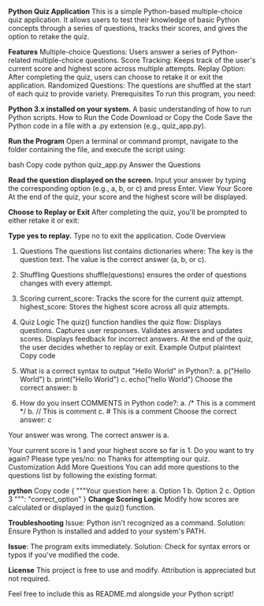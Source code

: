 **Python Quiz Application**
This is a simple Python-based multiple-choice quiz application. It allows users to test their knowledge of basic Python concepts through a series of questions, tracks their scores, and gives the option to retake the quiz.

**Features**
Multiple-choice Questions: Users answer a series of Python-related multiple-choice questions.
Score Tracking: Keeps track of the user's current score and highest score across multiple attempts.
Replay Option: After completing the quiz, users can choose to retake it or exit the application.
Randomized Questions: The questions are shuffled at the start of each quiz to provide variety.
Prerequisites
To run this program, you need:

**Python 3.x installed on your system.**
A basic understanding of how to run Python scripts.
How to Run the Code
Download or Copy the Code
Save the Python code in a file with a .py extension (e.g., quiz_app.py).

**Run the Program**
Open a terminal or command prompt, navigate to the folder containing the file, and execute the script using:

bash
Copy code
python quiz_app.py
Answer the Questions

**Read the question displayed on the screen.**
Input your answer by typing the corresponding option (e.g., a, b, or c) and press Enter.
View Your Score
At the end of the quiz, your score and the highest score will be displayed.

**Choose to Replay or Exit**
After completing the quiz, you'll be prompted to either retake it or exit:

**Type yes to replay.**
Type no to exit the application.
Code Overview
1. Questions
The questions list contains dictionaries where:
The key is the question text.
The value is the correct answer (a, b, or c).
2. Shuffling Questions
shuffle(questions) ensures the order of questions changes with every attempt.
3. Scoring
current_score: Tracks the score for the current quiz attempt.
highest_score: Stores the highest score across all quiz attempts.
4. Quiz Logic
The quiz() function handles the quiz flow:
Displays questions.
Captures user responses.
Validates answers and updates scores.
Displays feedback for incorrect answers.
At the end of the quiz, the user decides whether to replay or exit.
Example Output
plaintext
Copy code
1. What is a correct syntax to output "Hello World" in Python?:
    a. p("Hello World")
    b. print("Hello World")
    c. echo("hello World")
Choose the correct answer: b

2. How do you insert COMMENTS in Python code?:
    a. /* This is a comment */
    b. // This is comment
    c. # This is a comment
Choose the correct answer: c

Your answer was wrong. The correct answer is a.

Your current score is 1 and your highest score so far is 1.
Do you want to try again? Please type yes/no: no
Thanks for attempting our quiz.
Customization
Add More Questions
You can add more questions to the questions list by following the existing format:

**python**
Copy code
{
    """Your question here:
    a. Option 1
    b. Option 2
    c. Option 3
    """: "correct_option"
}
**Change Scoring Logic**
Modify how scores are calculated or displayed in the quiz() function.

**Troubleshooting**
Issue: Python isn't recognized as a command.
Solution: Ensure Python is installed and added to your system's PATH.

**Issue**: The program exits immediately.
Solution: Check for syntax errors or typos if you've modified the code.

**License**
This project is free to use and modify. Attribution is appreciated but not required.

Feel free to include this as README.md alongside your Python script!






